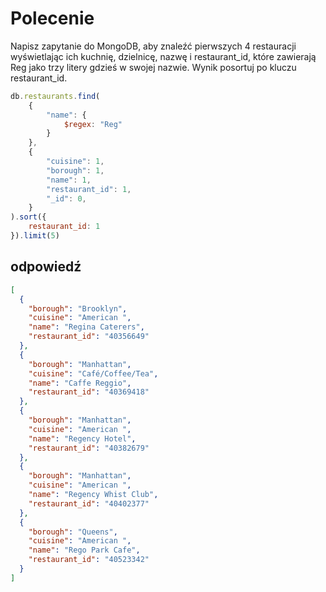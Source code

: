 # Polecenie
Napisz zapytanie do MongoDB, aby znaleźć pierwszych 4 restauracji
wyświetlając ich kuchnię, dzielnicę, nazwę i restaurant_id, które
zawierają Reg  jako trzy litery gdzieś w swojej nazwie. Wynik
posortuj po kluczu restaurant_id.
```javascript
db.restaurants.find(
	{
		"name": {
			$regex: "Reg"
		}
	},
	{
		"cuisine": 1,
		"borough": 1,
		"name": 1,
		"restaurant_id": 1,
		"_id": 0,
	}
).sort({
	restaurant_id: 1
}).limit(5)
```

## odpowiedź
```json
[
  {
    "borough": "Brooklyn",
    "cuisine": "American ",
    "name": "Regina Caterers",
    "restaurant_id": "40356649"
  },
  {
    "borough": "Manhattan",
    "cuisine": "Café/Coffee/Tea",
    "name": "Caffe Reggio",
    "restaurant_id": "40369418"
  },
  {
    "borough": "Manhattan",
    "cuisine": "American ",
    "name": "Regency Hotel",
    "restaurant_id": "40382679"
  },
  {
    "borough": "Manhattan",
    "cuisine": "American ",
    "name": "Regency Whist Club",
    "restaurant_id": "40402377"
  },
  {
    "borough": "Queens",
    "cuisine": "American ",
    "name": "Rego Park Cafe",
    "restaurant_id": "40523342"
  }
]
```
